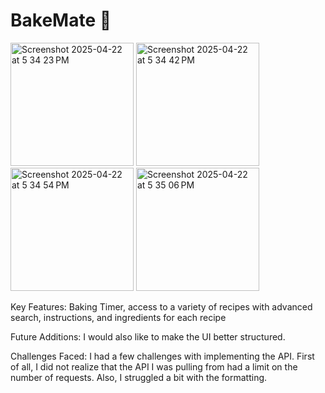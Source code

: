 # BakeMate 🎂
<img width="197" alt="Screenshot 2025-04-22 at 5 34 23 PM" src="https://github.com/user-attachments/assets/92e7e4a9-03db-44d5-9f5c-1601c47ef12a" />
<img width="197" alt="Screenshot 2025-04-22 at 5 34 42 PM" src="https://github.com/user-attachments/assets/06b19e90-f16a-4c59-b6a8-85bdd04399ad" />
<img width="197" alt="Screenshot 2025-04-22 at 5 34 54 PM" src="https://github.com/user-attachments/assets/77f7718f-3493-46c7-a815-64bb46e1b682" />
<img width="197" alt="Screenshot 2025-04-22 at 5 35 06 PM" src="https://github.com/user-attachments/assets/2ef4591b-69db-43b7-8f53-9ba6536a0d24" />


Key Features:
Baking Timer, access to a variety of recipes with advanced search, instructions, and ingredients for each recipe

Future Additions:
I would also like to make the UI better structured. 

Challenges Faced:
I had a few challenges with implementing the API. First of all, I did not realize that the API I was pulling from had a limit on the number of requests. Also, I struggled a bit with the formatting. 
